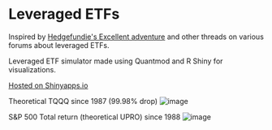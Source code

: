 # Leveraged ETFs
Inspired by [Hedgefundie's Excellent adventure](https://www.bogleheads.org/forum/viewtopic.php?f=10&t=272007) and other threads on various forums about leveraged ETFs.

Leveraged ETF simulator made using Quantmod and R Shiny for visualizations.

[Hosted on Shinyapps.io](https://elif001.shinyapps.io/Leveraged_ETFS/)

Theoretical TQQQ since 1987 (99.98% drop)
![image](https://github.com/elifaid/LeveragedETFs/assets/60053486/6d97900c-4e38-48ad-afa4-a5cde677627f)


S&P 500 Total return (theoretical UPRO) since 1988
![image](https://github.com/elifaid/LeveragedETFs/assets/60053486/17fe9134-1c18-474e-aa44-0fe0cc7af495)


